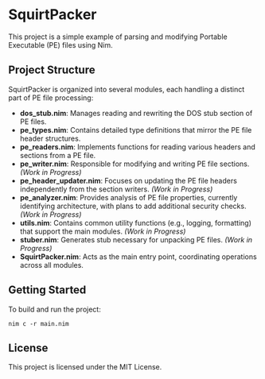 # SquirtPacker

This project is a simple example of parsing and modifying Portable Executable (PE) files using Nim.

## Project Structure

SquirtPacker is organized into several modules, each handling a distinct part of PE file processing:

- **dos_stub.nim**: Manages reading and rewriting the DOS stub section of PE files.
- **pe_types.nim**: Contains detailed type definitions that mirror the PE file header structures.
- **pe_readers.nim**: Implements functions for reading various headers and sections from a PE file.
- **pe_writer.nim**: Responsible for modifying and writing PE file sections. *(Work in Progress)*
- **pe_header_updater.nim**: Focuses on updating the PE file headers independently from the section writers. *(Work in Progress)*
- **pe_analyzer.nim**: Provides analysis of PE file properties, currently identifying architecture, with plans to add additional security checks. *(Work in Progress)*
- **utils.nim**: Contains common utility functions (e.g., logging, formatting) that support the main modules. *(Work in Progress)*
- **stuber.nim**: Generates stub necessary for unpacking PE files. *(Work in Progress)*
- **SquirtPacker.nim**: Acts as the main entry point, coordinating operations across all modules.

## Getting Started

To build and run the project:
```
nim c -r main.nim
```

## License

This project is licensed under the MIT License.